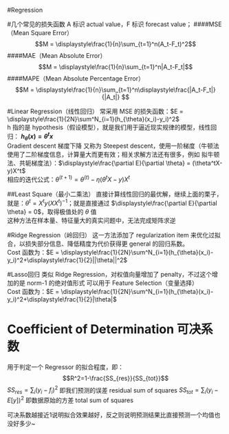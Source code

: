 #Regression

#几个常见的损失函数
A 标识 actual value，F 标识 forecast value；
####MSE（Mean Square Error）
$$M = \displaystyle\frac{1}{n}\sum_{t=1}^n(A_t-F_t)^2$$
####MAE（Mean Absolute Error）
$$M = \displaystyle\frac{1}{n}\sum_{t=1}^n|A_t-F_t|$$
####MAPE（Mean Absolute Percentage Error）
$$M = \displaystyle\frac{1}{n}\sum_{t=1}^n\displaystyle\frac{|A_t-F_t|}{|A_t|} $$

#Linear Regression（线性回归）
常采用 MSE 的损失函数：$E = \displaystyle\frac{1}{2N}\sum^N_{i=1}(h_{\theta}(x_i)-y_i)^2$  
h 指的是 hypothesis（假设模型），就是我们用于逼近现实规律的模型，线性回归： **$h_{\theta}(x) = \theta^tx$**  
Gradient descent 梯度下降 又称为 Steepest descent，使用一阶梯度（牛顿法使用了二阶梯度信息，计算量大而更有效；相关求解方法还有很多，例如 拟牛顿法、共轭梯度法）：$\displaystyle\frac{\partial E}{\partial \theta} = (\theta^tX-y)X^t$  
相应的迭代公式：$\theta^{(t+1)} = \theta^{(t)} - \eta(\theta^tX-y)X^t$

##Least Square（最小二乘法）
直接计算线性回归的最优解，继续上面的栗子，就是：$\theta^t = X^ty(XX^t)^{-1}$；就是直接通过 $\displaystyle\frac{\partial E}{\partial \theta} = 0$，取得极值处的 $\theta$ 值  
这种方法在样本量、特征量大的真实问题中，无法完成矩阵求逆

#Ridge Regression（岭回归）
这一方法添加了 regularization item 来优化过拟合，以损失部分信息、降低精度为代价获得更 general 的回归系数。  
Cost 函数为：$E = \displaystyle\frac{1}{2N}\sum^N_{i=1}(h_{\theta}(x_i)-y_i)^2+\displaystyle\frac{1}{2}||\theta||^2$

#Lasso回归
类似 Ridge Regression，对权值向量增加了 penalty，不过这个增加的是 norm-1 的绝对值形式 可以用于 Feature Selection（变量选择）  
Cost 函数为：$E = \displaystyle\frac{1}{2N}\sum^N_{i=1}(h_{\theta}(x_i)-y_i)^2+\displaystyle\frac{1}{2}|\theta|$

# Coefficient of Determination 可决系数
用于判定一个 Regressor 的拟合程度，即：
$$R^2=1-\frac{SS_{res}}{SS_{tot}}$$
$SS_{res}=\sum_i(y_i-f_i)^2$ 即我们预测的误差 residual sum of squares
$SS_{tot}=\sum_i(y_i-E[y])^2$ 即数据原始的方差 total sum of squares

可决系数越接近1说明拟合效果越好，反之则说明预测结果比直接预测一个均值也没好多少~





